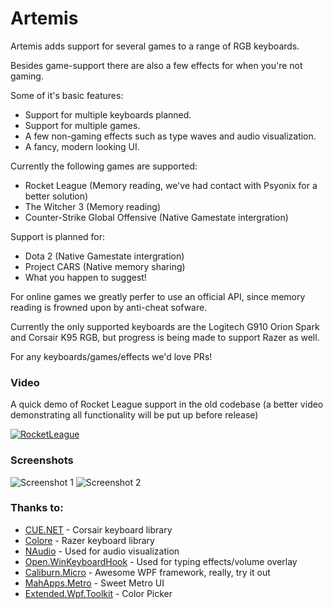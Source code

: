 # Artemis
Artemis adds support for several games to a range of RGB keyboards.

Besides game-support there are also a few effects for when you're not gaming. 

Some of it's basic features:

 * Support for multiple keyboards planned.
 * Support for multiple games.
 * A few non-gaming effects such as type waves and audio visualization.
 * A fancy, modern looking UI.


Currently the following games are supported:

 * Rocket League (Memory reading, we've had contact with Psyonix for a better solution)
 * The Witcher 3 (Memory reading)
 * Counter-Strike Global Offensive (Native Gamestate intergration)

Support is planned for:
 * Dota 2 (Native Gamestate intergration)
 * Project CARS (Native memory sharing)
 * What you happen to suggest!

For online games we greatly perfer to use an official API, since memory reading is frowned upon by anti-cheat sofware.

Currently the only supported keyboards are the Logitech G910 Orion Spark and Corsair K95 RGB, but progress is being made to support Razer as well.

For any keyboards/games/effects we'd love PRs!

### Video
A quick demo of Rocket League support in the old codebase (a better video demonstrating all functionality will be put up before release)

[![RocketLeague](http://img.youtube.com/vi/L8rqFGaPeTg/0.jpg)](https://www.youtube.com/watch?v=L8rqFGaPeTg "Rocket League")
### Screenshots
![Screenshot 1](http://i.imgur.com/mq8i4ht.png)
![Screenshot 2](http://i.imgur.com/Z2RkiTE.png)


### Thanks to:

 * [CUE.NET](https://github.com/DarthAffe/CUE.NET) - Corsair keyboard library
 * [Colore](https://github.com/CoraleStudios/Colore) - Razer keyboard library
 * [NAudio](http://naudio.codeplex.com/) - Used for audio visualization
 * [Open.WinKeyboardHook](Open.WinKeyboardHook) - Used for typing effects/volume overlay
 * [Caliburn.Micro](http://caliburnmicro.com/) - Awesome WPF framework, really, try it out
 * [MahApps.Metro](https://github.com/MahApps/MahApps.Metro) - Sweet Metro UI
 * [Extended.Wpf.Toolkit](http://wpftoolkit.codeplex.com/) - Color Picker
